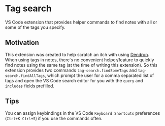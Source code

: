 # Tag search

VS Code extension that provides helper commands to find notes with all or some of the tags you specify.

## Motivation
This extension was created to help scratch an itch with using [Dendron](https://github.com/dendronhq/dendron). When using tags in notes, there's no convenient helper/feature to quickly find notes using the same tag (at the time of writing this extension).
So this extension provides two commands `tag-search.findSomeTags` and `tag-search.findAllTags`, which prompt the user for a comma separated list of tags and open the VS Code search editor for you with the `query` and `includes` fields prefilled.

## Tips
You can assign keybindings in the VS Code `Keyboard Shortcuts` preferences (`Ctrl+K Ctrl+S`) if you use the commands often.